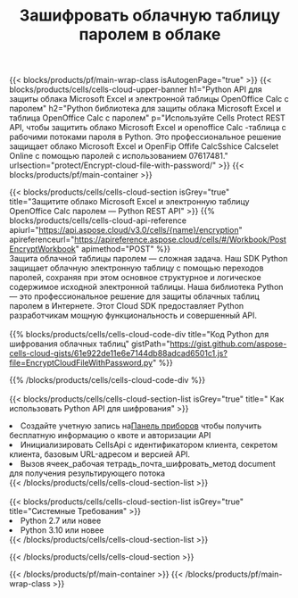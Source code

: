 ﻿---
title:  Зашифровать облачную таблицу паролем в облаке
description: Облачные API и SDK для защиты Microsoft Excel и OpenOffice Calc. Зашифруйте облачную таблицу с помощью пароля Cells Cloud API. SDK поддерживает различные языки разработки. Среди них Android, C#, Go, Java, NodeJS, Perl, PHP, Python, Ruby и swift.
url: /ru/python/protect/encrypt-cloud-file-with-password/
---
{{< blocks/products/pf/main-wrap-class isAutogenPage="true" >}}
{{< blocks/products/cells/cells-cloud-upper-banner h1="Python API для защиты облака Microsoft Excel и электронной таблицы OpenOffice Calc с паролем" h2="Python библиотека для защиты облака Microsoft Excel и таблица OpenOffice Calc с паролем" p="Используйте Cells Protect REST API, чтобы защитить облако Microsoft Excel и openoffice Calc -таблица с рабочими потоками пароля в Python. Это профессиональное решение защищает облако Microsoft Excel и OpenFip Offife CalcSshice Calcselet Online с помощью паролей с использованием 07617481." urlsection="protect/Encrypt-cloud-file-with-password/" >}}
{{< blocks/products/pf/main-container >}}

{{< blocks/products/cells/cells-cloud-section isGrey="true" title="Защитите облако Microsoft Excel и электронную таблицу OpenOffice Calc паролем — Python REST API" >}}
{{% blocks/products/cells/cells-cloud-api-reference apiurl="https://api.aspose.cloud/v3.0/cells/{name}/encryption" apireferenceurl="https://apireference.aspose.cloud/cells/#/Workbook/PostEncryptWorkbook" apimethod="POST" %}}
<br/>
Защита облачной таблицы паролем — сложная задача. Наш SDK Python защищает облачную электронную таблицу с помощью переходов паролей, сохраняя при этом основное структурное и логическое содержимое исходной электронной таблицы. Наша библиотека Python — это профессиональное решение для защиты облачных таблиц паролем в Интернете. Этот Cloud SDK предоставляет Python разработчикам мощную функциональность и совершенный API.
<br/>
<br/>
{{% blocks/products/cells/cells-cloud-code-div title="Код Python для шифрования облачных таблиц" gistPath="https://gist.github.com/aspose-cells-cloud-gists/61e922de11e6e7144db88adcad6501c1.js?file=EncryptCloudFileWithPassword.py" %}}
  
{{% /blocks/products/cells/cells-cloud-code-div %}}
<br/>
<br/>
{{< blocks/products/cells/cells-cloud-section-list isGrey="true" title=" Как использовать Python API для шифрования" >}}
<li> Создайте учетную запись на<a href="https://dashboard.aspose.cloud/">Панель приборов</a> чтобы получить бесплатную информацию о квоте и авторизации API</li>
<li>Инициализировать CellsApi с идентификатором клиента, секретом клиента, базовым URL-адресом и версией API.</li>
<li>Вызов ячеек_рабочая тетрадь_почта_шифровать_метод document для получения результирующего потока</li>
{{< /blocks/products/cells/cells-cloud-section-list >}}
<br/>
<br/>
{{< blocks/products/cells/cells-cloud-section-list isGrey="true" title="Системные Требования" >}}
<li>Python 2.7 или новее</li>
<li>Python 3.10 или новее</li>
{{< /blocks/products/cells/cells-cloud-section-list >}}

{{< /blocks/products/cells/cells-cloud-section >}}

{{< /blocks/products/pf/main-container >}}
{{< /blocks/products/pf/main-wrap-class >}}
